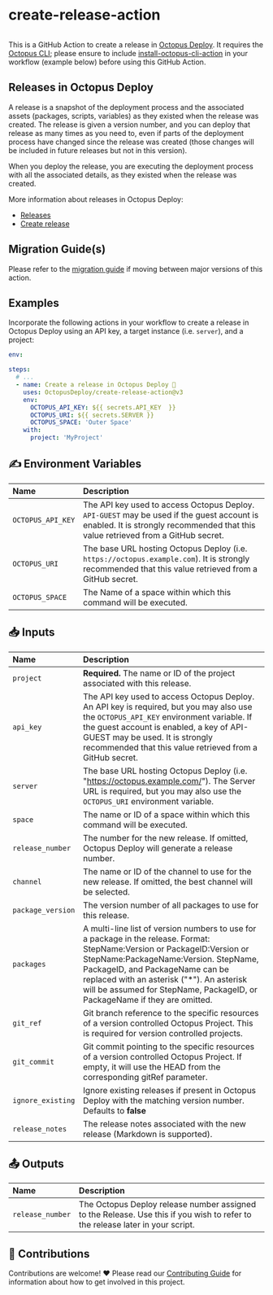 # create-release-action

<img alt= "" src="https://github.com/OctopusDeploy/create-release-action/raw/main/assets/github-actions-octopus.png" />

This is a GitHub Action to create a release in [Octopus Deploy](https://octopus.com/). It requires the [Octopus CLI](https://octopus.com/docs/octopus-rest-api/octopus-cli); please ensure to include [install-octopus-cli-action](https://github.com/OctopusDeploy/install-octopus-cli-action) in your workflow (example below) before using this GitHub Action.

## Releases in Octopus Deploy

A release is a snapshot of the deployment process and the associated assets (packages, scripts, variables) as they existed when the release was created. The release is given a version number, and you can deploy that release as many times as you need to, even if parts of the deployment process have changed since the release was created (those changes will be included in future releases but not in this version).

When you deploy the release, you are executing the deployment process with all the associated details, as they existed when the release was created.

More information about releases in Octopus Deploy:

- [Releases](https://octopus.com/docs/releases)
- [Create release](https://octopus.com/docs/octopus-rest-api/octopus-cli/create-release)

## Migration Guide(s)

Please refer to the [migration guide](migration-guide.md) if moving between major versions of this action.

## Examples

Incorporate the following actions in your workflow to create a release in Octopus Deploy using an API key, a target instance (i.e. `server`), and a project:

```yml
env:

steps:
  # ...
  - name: Create a release in Octopus Deploy 🐙
    uses: OctopusDeploy/create-release-action@v3
    env:
      OCTOPUS_API_KEY: ${{ secrets.API_KEY  }}
      OCTOPUS_URI: ${{ secrets.SERVER }}
      OCTOPUS_SPACE: 'Outer Space'
    with:
      project: 'MyProject'
```

## ✍️ Environment Variables

| Name              | Description                                                                                                                                                                    |
| :---------------- | :----------------------------------------------------------------------------------------------------------------------------------------------------------------------------- |
| `OCTOPUS_API_KEY` | The API key used to access Octopus Deploy. `API-GUEST` may be used if the guest account is enabled. It is strongly recommended that this value retrieved from a GitHub secret. |
| `OCTOPUS_URI`     | The base URL hosting Octopus Deploy (i.e. `https://octopus.example.com`). It is strongly recommended that this value retrieved from a GitHub secret.                           |
| `OCTOPUS_SPACE`   | The Name of a space within which this command will be executed.                                                                                                                |

## 📥 Inputs

| Name              | Description                                                                                                                                                                                                                                                                                                                     |
| :---------------- | :------------------------------------------------------------------------------------------------------------------------------------------------------------------------------------------------------------------------------------------------------------------------------------------------------------------------------ |
| `project`         | **Required.** The name or ID of the project associated with this release.                                                                                                                                                                                                                                                       |
| `api_key`         | The API key used to access Octopus Deploy. An API key is required, but you may also use the `OCTOPUS_API_KEY` environment variable. If the guest account is enabled, a key of API-GUEST may be used. It is strongly recommended that this value retrieved from a GitHub secret.                                                 |
| `server`          | The base URL hosting Octopus Deploy (i.e. "https://octopus.example.com/"). The Server URL is required, but you may also use the `OCTOPUS_URI` environment variable.                                                                                                                                                             |
| `space`           | The name or ID of a space within which this command will be executed.                                                                                                                                                                                                                                                           |
| `release_number`  | The number for the new release. If omitted, Octopus Deploy will generate a release number.                                                                                                                                                                                                                                      |
| `channel`         | The name or ID of the channel to use for the new release. If omitted, the best channel will be selected.                                                                                                                                                                                                                        |
| `package_version` | The version number of all packages to use for this release.                                                                                                                                                                                                                                                                     |
| `packages`        | A multi-line list of version numbers to use for a package in the release. Format: StepName:Version or PackageID:Version or StepName:PackageName:Version. StepName, PackageID, and PackageName can be replaced with an asterisk ("\*"). An asterisk will be assumed for StepName, PackageID, or PackageName if they are omitted. |
| `git_ref`         | Git branch reference to the specific resources of a version controlled Octopus Project. This is required for version controlled projects.                                                                                                                                                                                       |
| `git_commit`      | Git commit pointing to the specific resources of a version controlled Octopus Project. If empty, it will use the HEAD from the corresponding gitRef parameter.                                                                                                                                                                  |
| `ignore_existing` | Ignore existing releases if present in Octopus Deploy with the matching version number. Defaults to **false**                                                                                                                                                                                                                   |
| `release_notes`   | The release notes associated with the new release (Markdown is supported).                                                                                                                                                                                                                                                      |

## 📤 Outputs

| Name             | Description                                                                                                                   |
| :--------------- | :---------------------------------------------------------------------------------------------------------------------------- |
| `release_number` | The Octopus Deploy release number assigned to the Release. Use this if you wish to refer to the release later in your script. |

## 🤝 Contributions

Contributions are welcome! :heart: Please read our [Contributing Guide](.github/CONTRIBUTING.md) for information about how to get involved in this project.
